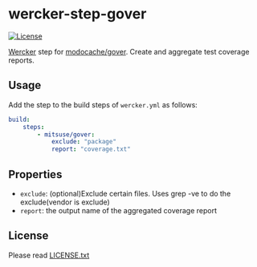 # wercker-step-gover

[![License](https://img.shields.io/badge/license-MIT-yellowgreen.svg?style=flat-square)](LICENSE.txt)

[Wercker][wercker] step for [modocache/gover][gover].
Create and aggregate test coverage reports.

[wercker]: https://app.wercker.com/
[gover]: https://github.com/modocache/gover


## Usage

Add the step to the build steps of `wercker.yml` as follows:

```yaml
build:
    steps:
        - mitsuse/gover:
            exclude: "package"
            report: "coverage.txt"
```


## Properties

- `exclude`: (optional)Exclude certain files. Uses grep -ve to do the exclude(vendor is exclude)
- `report`: the output name of the aggregated coverage report


## License

Please read [LICENSE.txt](LICENSE.txt)
